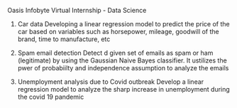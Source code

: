 Oasis Infobyte Virtual Internship - Data Science 
1. Car data
   Developing a linear regression model to predict the price of the car based on variables such as horsepower, mileage, goodwill of the brand, time to manufacture, etc 

2. Spam email detection
   Detect d given set of emails as spam or ham (legitimate) by using the Gaussian Naive Bayes classifier.
   It ustilizes the pwer of probabiilty and independence assumption to analyze the emails   

3. Unemployment analysis due to Covid outbreak
   Develop a linear regression model to analyze the sharp increase in unemployment during the covid 19 pandemic       
